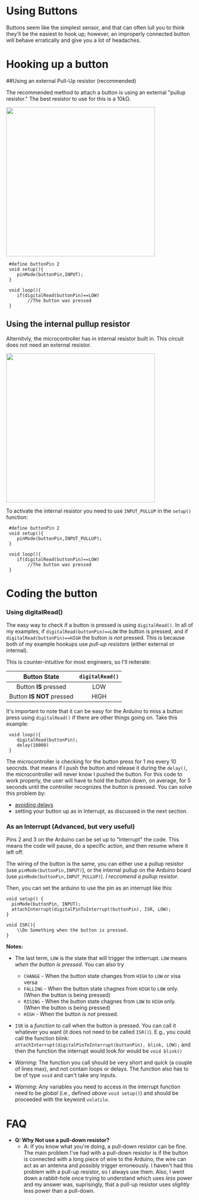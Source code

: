 Using Buttons
=============

Buttons seem like the simplest sensor, and that can often lull you to think they'll be the easiest to hook up; however, an improperly connected button will behave erratically and give you a lot of headaches. 

Hooking up a button
===================
##Using an external Pull-Up resistor (recommended)

The recommended method to attach a button is using an external "pullup resistor." The best resistor to use for this is a 10kΩ.

<img src="https://raw.githubusercontent.com/mrsoltys/GEEN1400/master/Buttons/Schematics/ButtonInputPullupResistor_bb.png" width="400">
	
	 #define buttonPin 2
     void setup(){
     	pinMode(buttonPin,INPUT);
     }

     void loop(){
     	if(digitalRead(buttonPin)==LOW)
     		//The button was pressed
     }

Using the internal pullup resistor
----------------------------------
Alternitvly, the microcontroller has in internal resistor built in. This circuit does not need an external resistor.

<img src="https://raw.githubusercontent.com/mrsoltys/GEEN1400/master/Buttons/Schematics/ButtonInternalPullup_bb.png" width="400">

To activate the internal resistor you need to use `INPUT_PULLUP` in the `setup()` function:

	 #define buttonPin 2
     void setup(){
     	pinMode(buttonPin,INPUT_PULLUP);
     }

     void loop(){
     	if(digitalRead(buttonPin)==LOW)
     		//The button was pressed
     }


Coding the button
=================
### Using digitalRead()

The easy way to check if a button is pressed is using `digitalRead()`. In all of my examples, if `digitalRead(buttonPin)==LOW` the button is pressed, and if `digitalRead(buttonPin)==HIGH` the button _is not_ pressed.  This is because both of my example hookups use _pull-up resistors_ (either external or internal).

This is counter-intuitive for most engineers, so I'll reiterate:

| Button State | `digitalRead()` | 
| :-----------:|:---------------:|
| Button **IS** pressed | LOW  |
| Button **IS NOT** pressed | HIGH | 

It's important to note that it can be easy for the Arduino to miss a button press using `digitalRead()` if there are other things going on. Take this example:
     
     void loop(){
     	digitalRead(buttonPin);
     	delay(10000)
     }

The microcontroller is checking for the button press for 1 ms every 10 seocnds. that means if I push the button and release it during the `delay()`, the microcontroller will never know I pushed the button. For this code to work properly, the user will have to hold the button down, on average, for 5 seconds until the controller recognizes the button is pressed. You can solve this problem by: 

 * [avoiding delays](https://github.com/mrsoltys/GEEN1400/tree/master/Avoiding%20Delays) 
 * setting your button up as in Interrupt, as discussed in the next section.

### As an Interrupt (Advanced, but very useful)

Pins 2 and 3 on the Arduino can be set up to "Interrupt" the code. This means the code will pause, do a specific action, and then resume where it left off.

The wiring of the button is the same, you can either use a pullup resistor (use `pinMode(buttonPin,INPUT)`), or the internal pullup on the Arduino board (use `pinMode(buttonPin,INPUT_PULLUP)`). _I reccomend a pullup resistor._

Then, you can set the arduino to use the pin as an interrupt like this:

    void setup() {
      pinMode(buttonPin, INPUT);
      attachInterrupt(digitalPinToInterrupt(buttonPin), ISR, LOW);
    }

    void ISR(){
    	\\Do Something when the button is pressed.
    }

 **Notes:**
 
   * The last term, `LOW` is the state that will trigger the intterrupt. `LOW` means _when the button is pressed_. You can also try

     * `CHANGE` - When the button state changes from `HIGH` to `LOW` or visa versa
     * `FALLING` - When the button state chagnes from `HIGH` to `LOW` only. (When the button is being pressed)
     * `RISING` - When the button state chagnes from `LOW` to `HIGH` only. (When the button is being pressed)
     * `HIGH` - When the button _is not_ pressed. 
   * `ISR` is a _function_ to call when the button is pressed. You can call it whatever you want (it does not need to be called `ISR()`). E.g.,  you could call the function blink: `attachInterrupt(digitalPinToInterrupt(buttonPin), blink, LOW);` and then the function the interrupt would look for would be `void blink()`
   * _Warning:_ The function you call should be very short and quick (a couple of lines max), and not contain loops or delays. The function also has to be of type `void` and can't take any inputs.
   * _Warning:_ Any variables you need to access in the interrupt function need to be _global_ (i.e., defined _above_ `void setup()`) and should be proceeded with the keyword `volatile`. 

   
# FAQ

* **Q: Why Not use a pull-down resistor?**
  * A: If you know what you're doing, a pull-down resistor can be fine. The main problem I've had with a pull-down resistor is if the button is connected with a long piece of wire to the Arduino, the wire can act as an antenna and possibly trigger erroneously. I haven't had this problem with a pull-up resistor, so I always use them. Also, I went down a rabbit-hole once trying to understand which uses _less_ power and my answer was, suprisingly, that a pull-up resistor uses _slightly_ less power than a pull-down. 



